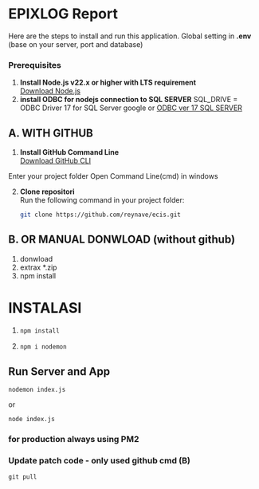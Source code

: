 # EPIXLOG Report

Here are the steps to install and run this application.
Global setting  in  **.env** (base on your server, port and database)

### Prerequisites

1. **Install Node.js v22.x or higher with LTS requirement**  
   [Download Node.js](https://nodejs.org/en)
2. **install ODBC for nodejs connection to SQL SERVER**
   SQL_DRIVE = ODBC Driver 17 for SQL Server
   google or [ODBC ver 17 SQL SERVER ](https://learn.microsoft.com/en-us/sql/connect/odbc/download-odbc-driver-for-sql-server?view=sql-server-ver16)


## A. WITH GITHUB
1. **Install GitHub Command Line**  
   [Download GitHub CLI](https://cli.github.com/)

Enter your project folder 
Open Command Line(cmd) in windows

2. **Clone repositori**  
   Run the following command in your project folder:
   ```bash
   git clone https://github.com/reynave/ecis.git

## B. OR MANUAL DONWLOAD (without github)
1. donwload 
2. extrax *.zip
3. npm install


# INSTALASI 

1. ```bash 
   npm install

2. ```bash 
   npm i nodemon

## Run Server and App

```
nodemon index.js
```
or 
```
node index.js
```

### for production always using **PM2**


### Update patch code - only used github cmd (B)
```
git pull
```


